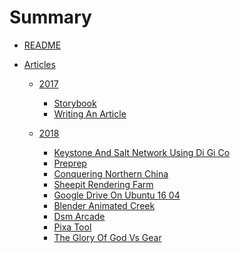 # Summary
* [README](README.md)

* [Articles]()

  * [2017]()
    * [Storybook](articles/storybook.md)
    * [Writing An Article](articles/writing_an_article.md)

  * [2018]()
  
    * [Keystone And Salt Network Using Di Gi Co](articles/keystone_and_salt_network_using_di_gi_co.md)
    * [Preprep](articles/preprep.md)
    * [Conquering Northern China](articles/conquering_northern_china.md)
    * [Sheepit Rendering Farm](articles/sheepit_rendering_farm.md)
    * [Google Drive On Ubuntu 16 04](articles/google_drive_on_ubuntu_16_04.md)
    * [Blender Animated Creek](articles/blender_animated_creek.md)
    * [Dsm Arcade](articles/dsm_arcade.md)
    * [Pixa Tool](articles/pixa_tool.md)
    * [The Glory Of God Vs Gear](articles/the_glory_of_god_vs_gear.md)
